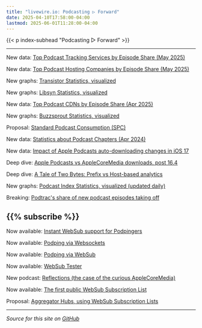 ```yaml
---
title: "livewire.io: Podcasting ▷ Forward"
date: 2025-04-10T17:58:00-04:00
lastmod: 2025-06-01T11:28:00-04:00
---
```


{{< p index-subhead "Podcasting ▷ Forward" >}}

---

New data: [Top Podcast Tracking Services by Episode Share (May 2025)](/podcast-trackers-by-episode-share)

New data: [Top Podcast Hosting Companies by Episode Share (May 2025)](/podcast-hosts-by-episode-share)

New graphs: [Transistor Statistics, visualized](/transistor-stats-visualized)

New graphs: [Libsyn Statistics, visualized](/libsyn-stats-visualized)

New data: [Top Podcast CDNs by Episode Share (Apr 2025)](/podcast-cdns-by-episode-share)

New graphs: [Buzzsprout Statistics, visualized](/buzzsprout-stats-visualized)

Proposal: [Standard Podcast Consumption (SPC)](/spc)

New data: [Statistics about Podcast Chapters (Apr 2024)](/podcast-chapters-stats)

New data: [Impact of Apple Podcasts auto-downloading changes in iOS 17](/tracking-apple-podcasts-ios17-changes)

Deep dive: [Apple Podcasts vs AppleCoreMedia downloads, post 16.4](/apple-podcasts-vs-applecoremedia)

Deep dive: [A Tale of Two Bytes: Prefix vs Host-based analytics](/a-tale-of-two-bytes-prefix-vs-host-based-analytics)

New graphs: [Podcast Index Statistics, visualized (updated daily)](/podcast-index-stats-visualized)

Breaking: [Podtrac's share of new podcast episodes taking off](/podtrac-share-of-new-episodes-taking-off)

{{% subscribe %}}
---

Now available: [Instant WebSub support for Podpingers](/instant-websub-for-podpingers)

Now available: [Podping via Websockets](/podping-via-websockets)

Now available: [Podping via WebSub](/podping-via-websub)

Now available: [WebSub Tester](/websub-tester)

New podcast: [Reflections (the case of the curious AppleCoreMedia)](/new-podcast-reflections)

Now available: [The first public WebSub Subscription List](/first-public-subscription-list)

Proposal: [Aggregator Hubs, using WebSub Subscription Lists](/aggregator-hubs)

---

*Source for this site on [GitHub](https://github.com/skymethod/livewire-web)*
